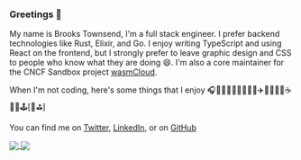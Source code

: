 ### Greetings 👋

My name is Brooks Townsend, I'm a full stack engineer. I prefer backend technologies like Rust, Elixir, and Go. I enjoy writing TypeScript and using React on the frontend, but I strongly prefer to leave graphic design and CSS to people who know what they are doing 😄. I'm also a core maintainer for the CNCF Sandbox project [wasmCloud](https://github.com/wasmCloud/).

When I'm not coding, here's some things that I enjoy 🎧📖🏋🏻‍♂️🏃🏻‍♂️🥾✈️👨🏻‍🍳🐶☕️🍻🥃🕹[🥏⛳️]

You can find me on [Twitter](https://twitter.com/brooksmtownsend), [LinkedIn](https://www.linkedin.com/in/brooks-townsend/), or on [GitHub](https://github.com/brooksmtownsend)

<a href="https://github.com/anuraghazra/convoychat">
  <img align="center" src="https://github-readme-stats.vercel.app/api?username=brooksmtownsend&show_icons=true&theme=gruvbox" />
</a>
<a href="https://github.com/anuraghazra/github-readme-stats">
  <img align="center" src="https://github-readme-stats.vercel.app/api/top-langs/?username=brooksmtownsend&theme=gruvbox&exclude_repo=clustering-590&langs_count=8&layout=compact&hide=javascript,html,css" />
</a>


<!--
**brooksmtownsend/brooksmtownsend** is a ✨ _special_ ✨ repository because its `README.md` (this file) appears on your GitHub profile.

Here are some ideas to get you started:

- 🔭 I’m currently working on ...
- 🌱 I’m currently learning ...
- 👯 I’m looking to collaborate on ...
- 🤔 I’m looking for help with ...
- 💬 Ask me about ...
- 📫 How to reach me: ...
- 😄 Pronouns: ...
- ⚡ Fun fact: ...
-->
